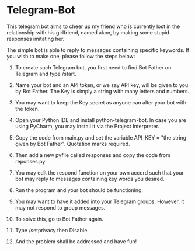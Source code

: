 # Telegram-Bot
This telegram bot aims to cheer up my friend who is currently lost in the relationship with his girlfriend, named akon, by making some stupid responses imitating her. 

The simple bot is able to reply to messages containing specific keywords. If you wish to make one, please follow the steps below:

1. To create such Telegram bot, you first need to find Bot Father on Telegram and type /start.

2. Name your bot and an API token, or we say API key, will be given to you by Bot Father. The Key is simply a string with many letters and numbers.

3. You may want to keep the Key secret as anyone can alter your bot with the token.

4. Open your Python IDE and install python-telegram-bot. In case you are using PyCharm, you may install it via the Project Interpreter.

6. Copy the code from main.py and set the variable API_KEY = "the string given by Bot Father". Quotation marks required.

7. Then add a new pyfile called responses and copy the code from reponses.py.

8. You may edit the respond function on your own accord such that your bot may reply to messages containing key words you desired.

9. Run the program and your bot should be functioning.

10. You may want to have it added into your Telegram groups. However, it may not respond to group messages.

11. To solve this, go to Bot Father again.

12. Type /setprivacy then Disable.

13. And the problem shall be addressed and have fun!

